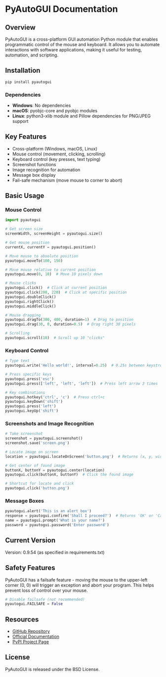 # PyAutoGUI Documentation

## Overview
PyAutoGUI is a cross-platform GUI automation Python module that enables programmatic control of the mouse and keyboard. It allows you to automate interactions with software applications, making it useful for testing, automation, and scripting.

## Installation
```bash
pip install pyautogui
```

### Dependencies
- **Windows**: No dependencies
- **macOS**: pyobjc-core and pyobjc modules
- **Linux**: python3-xlib module and Pillow dependencies for PNG/JPEG support

## Key Features
- Cross-platform (Windows, macOS, Linux)
- Mouse control (movement, clicking, scrolling)
- Keyboard control (key presses, text typing)
- Screenshot functions
- Image recognition for automation
- Message box display
- Fail-safe mechanism (move mouse to corner to abort)

## Basic Usage

### Mouse Control
```python
import pyautogui

# Get screen size
screenWidth, screenHeight = pyautogui.size()

# Get mouse position
currentX, currentY = pyautogui.position()

# Move mouse to absolute position
pyautogui.moveTo(100, 150)

# Move mouse relative to current position
pyautogui.move(0, 10)  # Move 10 pixels down

# Mouse clicks
pyautogui.click()  # Click at current position
pyautogui.click(200, 220)  # Click at specific position
pyautogui.doubleClick()
pyautogui.rightClick()
pyautogui.middleClick()

# Mouse dragging
pyautogui.dragTo(300, 400, duration=1)  # Drag to position
pyautogui.drag(30, 0, duration=0.5)  # Drag right 30 pixels

# Scrolling
pyautogui.scroll(10)  # Scroll up 10 "clicks"
```

### Keyboard Control
```python
# Type text
pyautogui.write('Hello world!', interval=0.25)  # 0.25s between keystrokes

# Press specific keys
pyautogui.press('esc')
pyautogui.press(['left', 'left', 'left'])  # Press left arrow 3 times

# Key combinations
pyautogui.hotkey('ctrl', 'c')  # Press ctrl+c
pyautogui.keyDown('shift')
pyautogui.press('left')
pyautogui.keyUp('shift')
```

### Screenshots and Image Recognition
```python
# Take screenshot
screenshot = pyautogui.screenshot()
screenshot.save('screen.png')

# Locate image on screen
location = pyautogui.locateOnScreen('button.png')  # Returns (x, y, width, height)

# Get center of found image
buttonX, buttonY = pyautogui.center(location)
pyautogui.click(buttonX, buttonY)  # Click the found image

# Shortcut for locate and click
pyautogui.click('button.png')
```

### Message Boxes
```python
pyautogui.alert('This is an alert box')
response = pyautogui.confirm('Shall I proceed?')  # Returns 'OK' or 'Cancel'
name = pyautogui.prompt('What is your name?')
password = pyautogui.password('Enter password')
```

## Current Version
Version: 0.9.54 (as specified in requirements.txt)

## Safety Features
PyAutoGUI has a failsafe feature - moving the mouse to the upper-left corner (0, 0) will trigger an exception and abort your program. This helps prevent loss of control over your mouse.

```python
# Disable failsafe (not recommended)
pyautogui.FAILSAFE = False
```

## Resources
- [GitHub Repository](https://github.com/asweigart/pyautogui)
- [Official Documentation](https://pyautogui.readthedocs.org)
- [PyPI Project Page](https://pypi.org/project/PyAutoGUI/)

## License
PyAutoGUI is released under the BSD License. 
